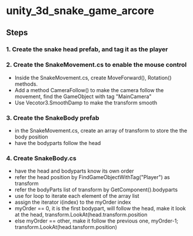 # unity_3d_snake_game_arcore

## Steps
### 1. Create the snake head prefab, and tag it as the player

### 2. Create the SnakeMovement.cs to enable the mouse control
- Inside the SnakeMovement.cs, create MoveForward(), Rotation() methods.
- Add a method CameraFollow() to make the camera follow the movement, find the GameObject with tag "MainCamera"
- Use Vecotor3.SmoothDamp to make the transform smooth

### 3. Create the SnakeBody prefab
- in the SnakeMovement.cs, create an array of transform to store the the body position
- have the bodyparts follow the head

### 4. Create SnakeBody.cs
- have the head and bodyparts know its own order
- refer the head position by FindGameObjectWithTag("Player") as transform
- refer the bodyParts list of transform by GetComponent<SnakeMovement>().bodyparts
- use for loop to iterate each element of the array list
- assign the iterator i(index) to the myOrder index
- myOrder == 0, it is the first bodypart, will follow the head, make it look at the head, transform.LookAt(head.transform.position
- else myOrder == other, make it follow the previous one, myOrder-1; transform.LookAt(head.tansform.position)
